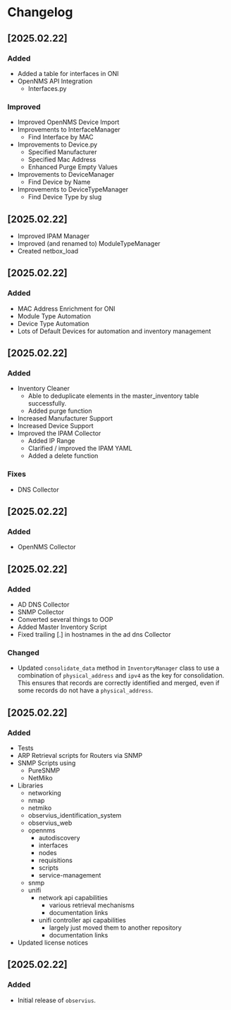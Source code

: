 # Changelog

## [2025.02.22]

### Added
- Added a table for interfaces in ONI
- OpenNMS API Integration
    - Interfaces.py

### Improved
- Improved OpenNMS Device Import
- Improvements to InterfaceManager
    - Find Interface by MAC
- Improvements to Device.py
    - Specified Manufacturer
    - Specified Mac Address
    - Enhanced Purge Empty Values
- Improvements to DeviceManager
    - Find Device by Name
- Improvements to DeviceTypeManager
    - Find Device Type by slug

## [2025.02.22]

- Improved IPAM Manager
- Improved (and renamed to) ModuleTypeManager
- Created netbox_load

## [2025.02.22]

### Added

- MAC Address Enrichment for ONI
- Module Type Automation
- Device Type Automation
- Lots of Default Devices for automation and inventory management

## [2025.02.22]

### Added

- Inventory Cleaner
    - Able to deduplicate elements in the master_inventory table successfully.
    - Added purge function
- Increased Manufacturer Support
- Increased Device Support
- Improved the IPAM Collector
    - Added IP Range
    - Clarified / improved the IPAM YAML
    - Added a delete function

### Fixes

- DNS Collector


## [2025.02.22]

### Added
- OpenNMS Collector

## [2025.02.22]

### Added
- AD DNS Collector
- SNMP Collector
- Converted several things to OOP
- Added Master Inventory Script
- Fixed trailing [.] in hostnames in the ad dns Collector

### Changed
- Updated `consolidate_data` method in `InventoryManager` class to use a combination of `physical_address` and `ipv4` as the key for consolidation. This ensures that records are correctly identified and merged, even if some records do not have a `physical_address`.

## [2025.02.22]

### Added
- Tests
- ARP Retrieval scripts for Routers via SNMP
- SNMP Scripts using
    - PureSNMP
    - NetMiko
- Libraries
    - networking
    - nmap
    - netmiko
    - observius_identification_system
    - observius_web
    - opennms
        - autodiscovery
        - interfaces
        - nodes
        - requisitions
        - scripts
        - service-management
    - snmp
    - unifi
        - network api capabilities
            - various retrieval mechanisms
            - documentation links
        - unifi controller api capabilities
            - largely just moved them to another repository
            - documentation links
- Updated license notices


## [2025.02.22]

### Added
- Initial release of `observius`.
